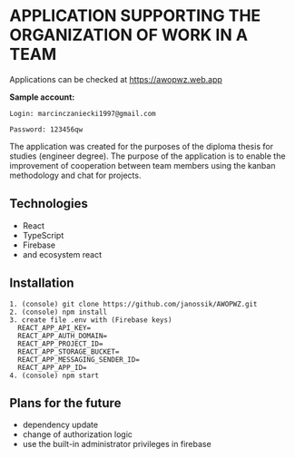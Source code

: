 # APPLICATION SUPPORTING THE ORGANIZATION OF WORK IN A TEAM
Applications can be checked at https://awopwz.web.app

**Sample account:**
```
Login: marcinczaniecki1997@gmail.com

Password: 123456qw
```

The application was created for the purposes of the diploma thesis for studies (engineer degree). The purpose of the application is to enable the improvement of cooperation between team members using the kanban methodology and chat for projects.

## Technologies

- React
- TypeScript
- Firebase
- and ecosystem react

## Installation

 ```
1. (console) git clone https://github.com/janossik/AWOPWZ.git
2. (console) npm install
3. create file .env with (Firebase keys)
   REACT_APP_API_KEY=
   REACT_APP_AUTH_DOMAIN=
   REACT_APP_PROJECT_ID=
   REACT_APP_STORAGE_BUCKET=
   REACT_APP_MESSAGING_SENDER_ID=
   REACT_APP_APP_ID=
4. (console) npm start
```

## Plans for the future
- dependency update
- change of authorization logic
- use the built-in administrator privileges in firebase

